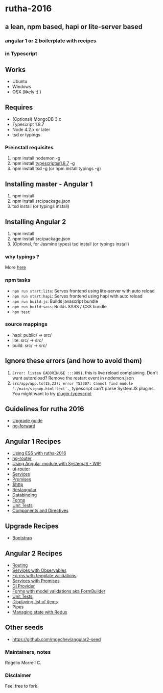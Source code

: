 # rutha-2016
## a lean, npm based, hapi or lite-server based
### angular 1 or 2 boilerplate with recipes
### in Typescript


## Works

* Ubuntu
* Windows
* OSX (likely :) )

## Requires

* (Optional) MongoDB 3.x
* Typescript 1.8.7
* Node 4.2.x or later
* tsd or typings

### Preinstall requisites

1. npm install nodemon -g
2. npm install typescript@1.8.7 -g
3. npm install tsd -g (or npm install typings -g)

## Installing master - Angular 1

1. npm install
2. npm install src/package.json
3. tsd install (or typings install)

## Installing Angular 2

1. npm install
2. npm install src/package.json
3. (Optional, for Jasmine types) tsd install (or typings install)

### why typings ?

More [here](https://angular.io/docs/ts/latest/guide/typescript-configuration.html)


### npm tasks ###

* `npm run start:lite`: Serves frontend using lite-server with auto reload
* `npm run start:hapi`: Serves frontend using hapi with auto reload
* `npm run build:js`: Builds javascript bundle
* `npm run build:sass`: Builds SASS / CSS bundle
* `npm test`

### source mappings

* hapi: public/ -> src/
* lite: src/ -> src/
* build: src/ -> src/

## Ignore these errors (and how to avoid them)

1. `Error: listen EADDRINUSE :::9091`, this is live reload complaining. Don't want autoreload? Remove the restart event in nodemon.json
2. `src/app/app.ts(15,23): error TS2307: Cannot find module './main/signup.html!text'.`, typescript can't parse SystemJS plugins. You might want to try [plugin-typescript](https://github.com/frankwallis/plugin-typescript)

## Guidelines for rutha 2016

* [Upgrade guide](https://angular.io/docs/ts/latest/guide/upgrade.html)
* [ng-forward](https://github.com/ngUpgraders/ng-forward) 

## Angular 1 Recipes

* [Using ES5 with rutha-2016](https://github.com/molekilla/rutha-2016/tree/angular-es5)
* [ng-router](https://github.com/molekilla/rutha-2016/tree/angular-training-ngRoute)
* [Using Angular module with SystemJS - WIP](https://github.com/molekilla/rutha-2016/tree/angular-training-modules-di)
* [ui-router](https://github.com/molekilla/rutha-2016/tree/angular-training-ui-router)
* [Services](https://github.com/molekilla/rutha-2016/tree/angular-training-services)
* [Promises](https://github.com/molekilla/rutha-2016/tree/angular-training-promises)
* [$http](https://github.com/molekilla/rutha-2016/tree/angular-training-http)
* [Restangular](https://github.com/molekilla/rutha-2016/tree/angular-training-http-restangular)
* [Databinding](https://github.com/molekilla/rutha-2016/tree/angular-training-databinding)
* [Forms](https://github.com/molekilla/rutha-2016/tree/angular-training-form-validations)
* [Unit Tests](https://github.com/molekilla/rutha-2016/tree/angular-training-unit-tests)
* [Components and Directives](https://github.com/molekilla/rutha-2016/tree/angular-training-component-directives)

## Upgrade Recipes

* [Bootstrap](https://github.com/molekilla/rutha-2016/tree/angular2-training-upgrade-bootstrap)

## Angular 2 Recipes
* [Routing](https://github.com/molekilla/rutha-2016/tree/angular2-training-routing)
* [Services with Observables](https://github.com/molekilla/rutha-2016/tree/angular2-training-services)
* [Forms with template validations](https://github.com/molekilla/rutha-2016/tree/angular2-training-forms)
* [Services with Promises](https://github.com/molekilla/rutha-2016/tree/angular2-training-promises)
* [DI Provider](https://github.com/molekilla/rutha-2016/tree/angular2-training-di-provider)
* [Forms with model validations aka FormBuilder](https://github.com/molekilla/rutha-2016/tree/angular2-training-validators)
* [Unit Tests](https://github.com/molekilla/rutha-2016/tree/angular2-training-unit-tests)
* [Displaying list of items](https://github.com/molekilla/rutha-2016/tree/angular2-training-databinding-list)
* Pipes
* [Managing state with Redux](https://github.com/molekilla/rutha-2016/tree/angular2-training-state-with-redux)

## Other seeds

* https://github.com/mgechev/angular2-seed


### Maintainers, notes ###
Rogelio Morrell C. 


### Disclaimer ###
Feel free to fork.